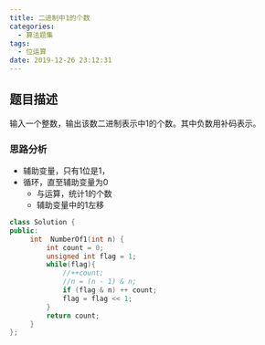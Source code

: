 ```yaml
---
title: 二进制中1的个数
categories:
  - 算法题集
tags:
  - 位运算
date: 2019-12-26 23:12:31
---
```


## 题目描述
输入一个整数，输出该数二进制表示中1的个数。其中负数用补码表示。
### 思路分析
- 辅助变量，只有1位是1，
- 循环，直至辅助变量为0
    - 与运算，统计1的个数
    - 辅助变量中的1左移
```c++
class Solution {
public:
     int  NumberOf1(int n) {
         int count = 0;
         unsigned int flag = 1;
         while(flag){
             //++count;
             //n = (n - 1) & n;
             if (flag & n) ++ count;
             flag = flag << 1;
         }
         return count;
     }
};

```